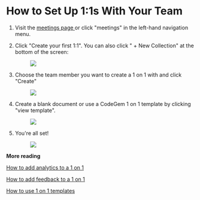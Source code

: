 # How to Set Up 1:1s With Your Team

1.  Visit the [meetings page ](https://my.codegem.app/meetings/codegem-101)or click "meetings" in the left-hand navigation menu.

2.  Click "Create your first 1:1". You can also click " + New Collection" at the bottom of the screen:

    <figure><img src="https://d15txwkj13xtvh.cloudfront.net/downloads.intercomcdn.com/i/o/577769657/3e9f5b50defaa88d4207fe65/image.png" /></figure>

3.  Choose the team member you want to create a 1 on 1 with and click "Create"

    <figure><img src="https://d15txwkj13xtvh.cloudfront.net/downloads.intercomcdn.com/i/o/577773745/07afc409a36e53a56377989e/image.png" /></figure>

4.  Create a blank document or use a CodeGem 1 on 1 template by clicking "view template".

    <figure><img src="https://d15txwkj13xtvh.cloudfront.net/downloads.intercomcdn.com/i/o/577776017/ff9dabdf3afafa9fa58b533f/image.png" /></figure>

5.  You're all set!

    <figure><img src="https://d15txwkj13xtvh.cloudfront.net/downloads.intercomcdn.com/i/o/577775102/2a647e5702496ab78dcf7417/image.png" /></figure>

**More reading**

[How to add analytics to a 1 on 1](6206501-how-do-i-add-engineering-metrics-analytics-to-my-1-1s.html)

[How to add feedback to a 1 on 1](6222776-how-do-i-add-feedback-to-a-1-1-meeting.html)

[How to use 1 on 1 templates](6216562-how-do-i-use-1-1-templates.html)
